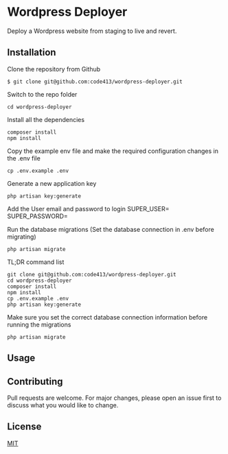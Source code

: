 # Wordpress Deployer
Deploy a Wordpress website from staging to live and revert.

## Installation

Clone the repository from Github

    $ git clone git@github.com:code413/wordpress-deployer.git
    
Switch to the repo folder

    cd wordpress-deployer
    
Install all the dependencies

    composer install
    npm install
    
Copy the example env file and make the required configuration changes in the .env file

    cp .env.example .env
    
Generate a new application key

    php artisan key:generate
    
Add the User email and password to login 
     SUPER_USER=
     SUPER_PASSWORD=
    
Run the database migrations (Set the database connection in .env before migrating)

    php artisan migrate
TL;DR command list

    git clone git@github.com:code413/wordpress-deployer.git
    cd wordpress-deployer
    composer install
    npm install
    cp .env.example .env
    php artisan key:generate

Make sure you set the correct database connection information before running the migrations

    php artisan migrate

## Usage


## Contributing
Pull requests are welcome. For major changes, please open an issue first to discuss what you would like to change.


## License
[MIT](https://choosealicense.com/licenses/mit/)
